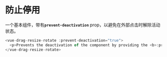 # 防止停用

一个基本组件，带有<b>`prevent-deactivation` </b> prop，以避免在外部点击时解除活动状态。

~~~js
<vue-drag-resize-rotate :prevent-deactivation="true">
  <p>Prevents the deactivation of the component by providing the <b>:prevent-deactivation</b> prop.</p>
</vue-drag-resize-rotate>
~~~

